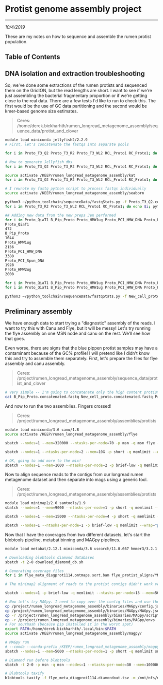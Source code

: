 # Protist genome assembly project
---
*10/4/2019*

These are my notes on how to sequence and assemble the rumen protist population.

## Table of Contents

## DNA isolation and extraction troubleshooting

So, we've done some extractions of the rumen protists and sequenced them on the GridION, but the read lengths are short. I want to see if we're just assembling the bacterial fragmentary proportion or if we're getting close to the real data. There are a few tests I'd like to run to check this. The first would be the use of GC data partitioning and the second would be kmer-based genome size estimates.

> Ceres: /home/derek.bickharhth/rumen_longread_metagenome_assembly/sequence_data/protist_and_clover

```bash
module load miniconda jellyfish2/2.2.9
# First, let's concatenate the fastqs into separate pools 

for i in Proto_T3_Q2 Proto_T3_R2 Proto_T3_WL2 RCL_Proto1 RC_Proto1; do echo $i; cat $i/fastq_pass/pass/*.fastq > $i.concatenated.fastq; done

# Now to generate Jellyfish dbs
for i in Proto_T3_Q2 Proto_T3_R2 Proto_T3_WL2 RCL_Proto1 RC_Proto1; do echo $i; sbatch --nodes=1 --mem=100000 --ntasks-per-node=5 -p short --wrap="jellyfish count -m 21 -s 9G -t 5 -o ${i}.jf ${i}.concatenated.fastq"; done

source activate /KEEP/rumen_longread_metagenome_assembly/kat
for i in Proto_T3_Q2 Proto_T3_R2 Proto_T3_WL2 RCL_Proto1 RC_Proto1; do echo $i; sbatch --nodes=1 --mem=50000 --ntasks-per-node=15 -p short --wrap="source activate /KEEP/rumen_longread_metagenome_assembly/kat; kat hist -t 15 -o ${i}_kat_hist ${i}.jf"; done

# I rewrote my fastq python script to process fastqs individually
source activate /KEEP/rumen_longread_metagenome_assembly/seaborn

python3 ~/python_toolchain/sequenceData/fastqStats.py -f Proto_T3_Q2.concatenated.fastq -o Proto_T3_Q2
for i in Proto_T3_R2 Proto_T3_WL2 RCL_Proto1 RC_Proto1; do echo $i; python3 ~/python_toolchain/sequenceData/fastqStats.py -f ${i}.concatenated.fastq -o $i; done

## Adding new data from the new preps Jen performed
for i in Proto_QiaT1 B_Pip_Proto Proto_HMW1ug Proto_PCI_HMW_DNA Proto_PCI_Spun_DNA Proto_HMW2ug; do echo $i; ls $i/*/*pass/*.fastq | wc -l; done
Proto_QiaT1
472
B_Pip_Proto
1044
Proto_HMW1ug
2156
Proto_PCI_HMW_DNA
3388
Proto_PCI_Spun_DNA
1928
Proto_HMW2ug
2008

for i in Proto_QiaT1 B_Pip_Proto Proto_HMW1ug Proto_PCI_HMW_DNA Proto_PCI_Spun_DNA Proto_HMW2ug; do echo $i; cat $i/*/*pass/*.fastq > $i.concatenated.fastq; done
for i in Proto_QiaT1 B_Pip_Proto Proto_HMW1ug Proto_PCI_HMW_DNA Proto_PCI_Spun_DNA Proto_HMW2ug; do echo $i; sbatch --nodes=1 --mem=18000 --ntasks-per-node=2 -p msn -q msn --wrap="python3 ~/python_toolchain/sequenceData/fastqStats.py -f ${i}.concatenated.fastq -o $i"; done

python3 ~/python_toolchain/sequenceData/fastqStats.py -f New_cell_proto.concatenated.fastq -o New_cell_proto
```

## Preliminary assembly

We have enough data to start trying a "diagnostic" assembly of the reads. I want to try this with Canu and Flye, but it will be messy! Let's try running the flye assembly on one MSN node and canu on the rest. We'll see how that goes.

Even worse, there are signs that the blue pippen protist samples may have a contaminant because of the GC% profile! I will pretend like I didn't know this and try to assemble them separately. First, let's prepare the files for flye assembly and canu assembly.

> Ceres: /project/rumen_longread_metagenome_assembly/sequence_data/protist_and_clover

```bash
# Very simple -- I'm going to concatenate only the high content protist runs
cat B_Pip_Proto.concatenated.fastq New_cell_proto.concatenated.fastq Proto_HMW1ug.concatenated.fastq Proto_HMW2ug.concatenated.fastq Proto_PCI_HMW_DNA.concatenated.fastq Proto_PCI_Spun_DNA.concatenated.fastq Proto_QiaT1.concatenated.fastq RCL_Proto1.concatenated.fastq RC_Proto1.concatenated.fastq > diagnostic_protist_combined.fastq
```

And now to run the two assemblies. Fingers crossed!

> Ceres: /project/rumen_longread_metagenome_assembly/assemblies/protists

```bash
module load miniconda/3.6 canu/1.8
source activate /KEEP/rumen_longread_metagenome_assembly/flye

sbatch --nodes=1 --mem=320000 --ntasks-per-node=70 -p msn -q msn flye -g 1.0g --nano-raw /project/rumen_longread_metagenome_assembly/sequence_data/protist_and_clover/diagnostic_protist_11_14_combined.fastq -t 70 -i 2 -m 4000 --asm-coverage 40 --meta -o flye_meta_diagprot1114

sbatch --nodes=1 --ntasks-per-node=2 --mem=10G -p short -q memlimit --wrap="canu -p canu_diagprotist -d canu_diagprotist genomeSize=1000m corOutCoverage=10000 corMhapSensitivity=high corMinCoverage=0 redMemory=32 oeaMemory=32 batMemory=200 'gridOptions=-p short -q memlimit' -nanopore-raw /project/rumen_longread_metagenome_assembly/sequence_data/protist_and_clover/diagnostic_protist_combined.fastq"

# OK, going to add more to the mix!
sbatch --nodes=1 --mem=1000 --ntasks-per-node=2 -p brief-low -q memlimit --wrap="cat diagnostic_protist_combined.fastq ULR_Bp_PCI.combined.fastq ULR_Zymo_3.combined.fastq ULR_Zymo_1.combined.fastq ULR_Bp_HMW.combined.fastq Zymo_proto_1.combined.fastq Zymo_proto_3.combined.fastq Blu_pip_proto_PCI.combined.fastq Blu_pip_proto_HMW.combined.fastq > diagnostic_protist_11_14_combined.fastq"


```

Now to align sequence reads to the contigs from our longread rumen metagenome dataset and then separate into mags using a generic tool.

> Ceres: /project/rumen_longread_metagenome_assembly/assemblies/protists

```bash
module load minimap2/2.6 samtools/1.9
sbatch --nodes=1 --mem=9000 --ntasks-per-node=1 -p short -q memlimit --wrap="module load bwa; bwa index flye_meta_diagprot1114/assembly.fasta"

sbatch --nodes=1 --mem=15000 --ntasks-per-node=4 -p short -q memlimit --wrap="minimap2 -ax map-ont flye_meta_diagprot1114/assembly.fasta /project/rumen_longread_metagenome_assembly/sequence_data/protist_and_clover/diagnostic_protist_11_14_combined.fastq | samtools sort -o flye_meta_diagprot1114.ontmaps.sort.bam -T temp_flye -; samtools index flye_meta_diagprot1114.ontmaps.sort.bam"

sbatch --nodes=1 --ntasks-per-node=1 -p brief-low -q memlimit --wrap="python3 ~/python_toolchain/sequenceData/slurmAlignScriptBWA.py -b flye_protist_aligns -t /project/rumen_longread_metagenome_assembly/sequence_data/ymprep_illumina_sequence_files.tab -f /project/rumen_longread_metagenome_assembly/assemblies/protists/flye_meta_diagprot1114/assembly.fasta -q memlimit -p short -m"
```

Now that I have the coverages from two different datasets, let's start the blobtools pipeline, metabat binning and MAGpy pipelines.

```bash
module load metabat/2.12.1 miniconda/3.6 usearch/11.0.667 hmmer3/3.2.1 blobtools/1.1.1 diamond/0.9.28

# Downloading blobtools diamond databases
sbatch -t 2-0 download_diamond_db.sh

# Generating coverage files
for i in flye_meta_diagprot1114.ontmaps.sort.bam flye_protist_aligns/YMpreprun3/YMpreprun3.sorted.merged.bam; do echo $i; sbatch --nodes=1 --mem=20000 --ntasks-per-node=2 -p brief-low -q memlimit --wrap="jgi_summarize_bam_contig_depths --outputDepth $i.cov $i"; done

# The minimap2 alignment of reads to the protist contigs didn't work very well! Curious... Going to just use the YMprep3 data

sbatch --nodes=1 -p brief-low -q memlimit --ntasks-per-node=15 --mem=50000 --wrap="metabat2 -i flye_meta_diagprot1114/assembly.fasta -a flye_protist_aligns/YMpreprun3/YMpreprun3.sorted.merged.bam.cov -o mags/fm14 -t 15 -v"

# Now let's try MAGpy. I need to copy over the config files and use them for setting up the session
cp /project/rumen_longread_metagenome_assembly/binaries/MAGpy/config.json ./
cp /project/rumen_longread_metagenome_assembly/binaries/MAGpy/MAGpy.json ./
cp -r /project/rumen_longread_metagenome_assembly/binaries/MAGpy/scripts ./
cp -r /project/rumen_longread_metagenome_assembly/binaries/MAGpy/envs ./
# For sourmash (because pip installed it in the worst spot)
export PATH=/home/derek.bickharhth/.local/bin:$PATH
source activate /KEEP/rumen_longread_metagenome_assembly/magpy/

# MAGpy run
# --conda --conda-prefix /KEEP/rumen_longread_metagenome_assembly/magpy
sbatch --nodes=1 --mem=5000 --ntasks-per-node=1 -p short -q memlimit snakemake  -s /project/rumen_longread_metagenome_assembly/binaries/MAGpy/MAGpy --cluster-config MAGpy.json --cluster 'sbatch --nodes=1 --ntasks-per-node={cluster.core} --mem={cluster.vmem} -p {cluster.proj} -q memlimit' --jobs 1000

# Diamond run before blobtools
sbatch -t 2-0 -p msn -q msn --nodes=1 --ntasks-per-node=30 --mem=100000 --wrap="diamond blastx --query flye_meta_diagprot1114/assembly.fasta --db /project/rumen_longread_metagenome_assembly/binaries/magpy_sources/uniprot_trembl.dmnd --threads 29 --outfmt 6 --sensitive --max-target-seqs 1 --evalue 1e-25 -o flye_meta_diagprot1114.diamondout.tsv"

# Blobtools taxify
blobtools taxify -f flye_meta_diagprot1114.diamondout.tsv -m /mnt/nfs/nfs2/bickhart-users/metagenomics_projects/diamond/uniprot_ref_proteomes.taxids -s 0 -t 2 -o pacbio_accum_diamond_uniprot
```



